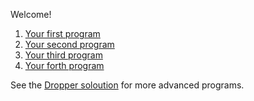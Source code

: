 Welcome!

1. [Your first program](./your_first_program.md)
2. [Your second program](./your_second_program.md)
3. [Your third program](./your_third_program.md)
4. [Your forth program](./your_forth_program.md)

See the [Dropper soloution](../programs/dropper_soloution.golf) for more advanced programs.
